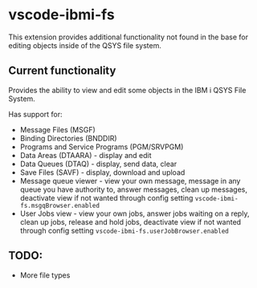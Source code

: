 # vscode-ibmi-fs

This extension provides additional functionality not found in the base for editing objects inside of the QSYS file system.

## Current functionality

Provides the ability to view and edit some objects in the IBM i QSYS File System.

Has support for:

* Message Files (MSGF)
* Binding Directories (BNDDIR)
* Programs and Service Programs (PGM/SRVPGM)
* Data Areas (DTAARA) - display and edit
* Data Queues (DTAQ) - display, send data, clear
* Save Files (SAVF) - display, download and upload
* Message queue viewer  - view your own message, message in any queue you have authority to, answer messages, clean up messages, deactivate view if not wanted through config setting `vscode-ibmi-fs.msgqBrowser.enabled`
* User Jobs view - view your own jobs, answer jobs waiting on a reply, clean up jobs, release and hold jobs, deactivate view if not wanted through config setting `vscode-ibmi-fs.userJobBrowser.enabled`
 

## TODO:

* More file types
